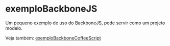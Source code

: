exemploBackboneJS
=================

Um pequeno exemplo de uso do BackboneJS, pode servir como um projeto modelo.

Veja também: <a href="http://github.com/carlosmenezes/exemploBackboneCoffeeScript" target="blank">exemploBackboneCoffeeScript</a>
